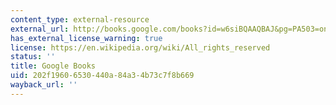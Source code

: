 ```yaml
---
content_type: external-resource
external_url: http://books.google.com/books?id=w6siBQAAQBAJ&pg=PA503=onepage
has_external_license_warning: true
license: https://en.wikipedia.org/wiki/All_rights_reserved
status: ''
title: Google Books
uid: 202f1960-6530-440a-84a3-4b73c7f8b669
wayback_url: ''
---
```

